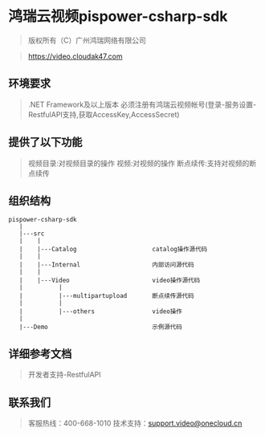 鸿瑞云视频pispower-csharp-sdk
===================
>版权所有（C）广州鸿瑞网络有限公司

>https://video.cloudak47.com

环境要求
-------------
>.NET Framework及以上版本
>必须注册有鸿瑞云视频帐号(登录-服务设置-RestfulAPI支持,获取AccessKey,AccessSecret)

提供了以下功能
-------------
>视频目录:对视频目录的操作
>视频:对视频的操作
>断点续传:支持对视频的断点续传

组织结构
-------------
```
pispower-csharp-sdk
   |
   |---src
   |    |
   |    |---Catalog   					catalog操作源代码
   |    |
   |    |---Internal   					内部访问源代码
   |    |
   |    |---Video      					video操作源代码
   |          |
   |          |---multipartupload   	断点续传源代码
   |          |
   |          |---others				video操作
   |
   |---Demo			   					示例源代码
```

详细参考文档
-------------
>开发者支持-RestfulAPI

联系我们
-------------
>客服热线：400-668-1010
>技术支持：support.video@onecloud.cn